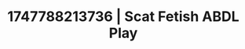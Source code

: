 ---
categories:
- Punk lovers
- Midnight surrender
- Hidden desires
- Football-themed kink
- Hog tying
image: /assets/images/1747788213736.jpg
layout: post
seo:
  description: Featured content with exclusive ABDL Play, Scat Fetish. HD images available.
  keywords: ABDL Play, Scat Fetish
  og_image: /assets/images/1747788213736.jpg
  schema_type: VisualArtwork
tags:
- ABDL Play
- '#1747788213736'
- Scat Fetish
title: 1747788213736 | Scat Fetish ABDL Play
---